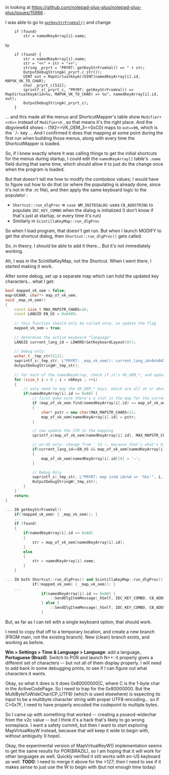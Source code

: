 in looking at https://github.com/notepad-plus-plus/notepad-plus-plus/issues/15966 :

I was able to go to [`getKeyStrFromVal()`](https://github.com/notepad-plus-plus/notepad-plus-plus/blob/7544df534804319720540e0b1848bdc999b5e91e/PowerEditor/src/WinControls/shortcut/shortcut.cpp#L284-L301) and change 
```
	if (found)
		str = namedKeyArray[i].name;
```
to
```
	if (found) {
		str = namedKeyArray[i].name;
        str = "<<" + str + ">>";
        string _pryrt = "PRYRT: getKeyStrFromVal() => " + str;
        OutputDebugStringA(_pryrt.c_str());
        UINT out = MapVirtualKeyA((UINT)namedKeyArray[i].id, MAPVK_VK_TO_CHAR);
        char _pryrt_c[512];
        sprintf_s(_pryrt_c, "PRYRT: getKeyStrFromVal() => MapVirtualKeyA(id=%u, MAPVK_VK_TO_CHAR) => %u", namedKeyArray[i].id, out);
        OutputDebugStringA(_pryrt_c);
    }
```
... and this made all the menus and ShortcutMapper's table show `Modifier+<<X>>` instead of `Modifier+X` , so that means it's the right place.  And the dbgview64 shows `~` (192==VK_OEM_3==0xC0) maps to `out==96`, which is the `` ` ``/`~` key ... And I confirmed it does that mapping at some point during the first run when building those menus, along with every time the ShortcutMapper is loaded.

So, if I knew exactly where it was calling things to get the initial shortcuts for the menus during startup, I could edit the `namedKeyArray[]` table's `.name` field during that same time, which should allow it to just do the change once when the program is loaded.

But that doesn't tell me how to modify the combobox values; I would have to figure out how to do that (or where the populating is already done, since it's not in the .rc file), and then apply the same keyboard logic to the populator :

- `Shortcut::run_dlgProc` => `case WM_INITDIALOG`: uses `CB_ADDSTRING` to populate `IDC_KEY_COMBO` when the dialog is initialized (I don't know if that's just at startup, or every time it's run)
- Similarly in `ScintillaKeyMap::run_dlgProc`

So when I load program, that doesn't get run.  But when I launch MODIFY to get the shortcut dialog, then `Shortcut::run_dlgProc()` gets called.

So, in theory, I should be able to add it there... But it's not immediately working.

Ah, I was in the ScintillaKeyMap, not the Shortcut.  When I went there, I started making it work.

After some debug, set up a separate map which can hold the updated key characters... what I get:
```c++
bool mapped_vk_oem = false;
map<UCHAR, char*> map_of_vk_oem;
void _map_vk_oem()
{
    const size_t MAX_MAPSTR_CHARS=16;
    const LANGID EN_US = 0x0409;
    
    // this function should only be called once, so update the flag
    mapped_vk_oem = true;
    
    // determine the active keyboard "language"
    LANGID current_lang_id = LOWORD(GetKeyboardLayout(0));
    
    // Debug only:
    wchar_t _tmp_str[512];
    swprintf_s(_tmp_str, L"PRYRT: _map_vk_oem(): current_lang_id=0x%04X", current_lang_id);
    OutputDebugStringW(_tmp_str);
    
    // for each of the namedKeyArray, check if it's VK_OEM_*, and update the map of VK_OEM names as needed
    for (size_t i = 0 ; i < nbKeys ; ++i)
    {
        // only need to map the VK_OEM_* keys, which are all at or above 0xA0
        if(namedKeyArray[i].id >= 0xA0) {
            // first make sure there's a slot in the map for the current id=>STR mapping
            if (map_of_vk_oem.find(namedKeyArray[i].id) == map_of_vk_oem.end())
            {
                char* pstr = new char[MAX_MAPSTR_CHARS+1];
                map_of_vk_oem[namedKeyArray[i].id] = pstr;
            }

            // now update the STR in the mapping
            sprintf_s(map_of_vk_oem[namedKeyArray[i].id], MAX_MAPSTR_CHARS, "%c", MapVirtualKeyA((UINT)namedKeyArray[i].id, MAPVK_VK_TO_CHAR));

            // en-US only: change from ` to ~, because that's what's historically been shown
            if(current_lang_id==EN_US && map_of_vk_oem[namedKeyArray[i].id][0]=='`')
            {
                map_of_vk_oem[namedKeyArray[i].id][0] = '~';
            }

            // Debug Only
            swprintf_s(_tmp_str, L"PRYRT: map i=%d id=%d => '%hs'", i, namedKeyArray[i].id, map_of_vk_oem[namedKeyArray[i].id]);
            OutputDebugStringW(_tmp_str);
        }
    }
    return;
}

... IN getKeyStrFromVal()
	if(!mapped_vk_oem) { _map_vk_oem(); }
	...
	if (found)
	{
		if(namedKeyArray[i].id >= 0xA0) 
		{
			str = map_of_vk_oem[namedKeyArray[i].id];
		}
		else
		{
			str = namedKeyArray[i].name;
		}
	}

... IN both Shortcut::run_dlgProc() and ScintillaKeyMap::run_dlgProc():
			if(!mapped_vk_oem) { _map_vk_oem(); }
	...
				if(namedKeyArray[i].id >= 0xA0) {
					::SendDlgItemMessage(_hSelf, IDC_KEY_COMBO, CB_ADDSTRING, 0, reinterpret_cast<LPARAM>(string2wstring(map_of_vk_oem[namedKeyArray[i].id], CP_UTF8).c_str()));
				} else {
					::SendDlgItemMessage(_hSelf, IDC_KEY_COMBO, CB_ADDSTRING, 0, reinterpret_cast<LPARAM>(string2wstring(namedKeyArray[i].name, CP_UTF8).c_str()));
				}


```

But, as far as I can tell with a single keyboard option, that should work.

I need to copy that off to a temporary location, and create a new branch (FROM main, not the existing branch).  New (clean) branch exists, and working as before.

**Win > Settings > Time & Language > Language**: add a language, **Portuguese (Brazil)**.  Switch to POR and launch N++: it properly gives a different set of characters -- but not all of them display properly.  I will need to add back in some debugging prints, to see if I can figure out what characters it wants.

Okay, so what it does is it does 0x80000000|C, where C is the 1-byte char in the ActiveCodePage.  So I need to trap for the 0x80000000.
But the MultiByteToWideChar(CP_UTF8) (which is used elsewhere) is expecting its input to be a multibyte character string with proper UTF8-encoding... so if C>0x7F, I need to have properly encoded the codepoint to multiple bytes.

So I came up with something that worked -- creating a psueod-widechar from the v2c value -- but I think it's a hack that's likely to go wrong someplace.  I want a safety commit, but then I want to start exploring MapVirtualKeyW instead, because that will keep it wide to begin with, without ambiguity (I hope).

Okay, the experimental version of MapVirtualKeyW() implementation seems to get the same results for POR(BRAZIL), so I am hoping that it will work for other languages as well.  Quickly verified it still works with en-US keyboard as well.
**TODO**: I need to merge it above for the >127; then I need to see if it makes sense to just use the W to begin with (but not enough time today)
